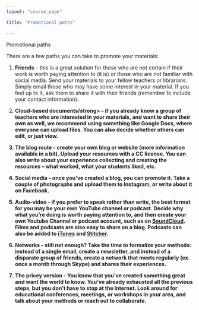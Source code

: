```yaml
---
layout: "course_page"

title: "Promotional paths"

---
```


<div class="text-center screen-title">
Promotional paths
</div>

<div class="screen-content">
  <p>
  There are a few paths you can take to promote your materials:
  </p>
  
  <p>
  <ol>
    <p>
<li class="number"><strong>Friends</strong> – this is a great solution for those who are not certain if their work is worth paying attention to (it is) or those who are not familiar with social media. Send your materials to your fellow teachers or librarians. Simply email those who may have some interest in your material. If you feel up to it, ask them to share it with their friends (remember to include your contact information).</li>
    </p>
    <p>
<li class="number"><strong>Cloud-based documents/strong> - if you already know a group of teachers who are interested in your materials, and want to share their own as well, we recommend using something like Google Docs, where everyone can upload files. You can also decide whether others can edit, or just view.
</li>
      </p>
    <p><li class="number"><strong>The blog route</strong> - create your own blog or website (more information available in a bit). Upload your resources with a CC license. You can also write about your experience collecting and creating the resources – what worked, what your students liked, etc.</li>
      </p>
    <p>
<li class="number"><strong>Social media</strong> - once you’ve created a blog, you can promote it. Take a couple of photographs and upload them to Instagram, or write about it on Facebook.</li>
      </p>
    <p>
<li class="number"><strong>Audio-video</strong> - if you prefer to speak rather than write, the best format for you may be your own YouTube channel or podcast. Decide why what you’re doing is worth paying attention to, and then create your own Youtube Channel or podcast account, such as on  <a class="content-link" target="_blank" href="https://soundcloud.com/">SoundCloud</a>. Films and podcasts are also easy to share on a blog. Podcasts can also be added to <a class="content-link" target="_blank" href="https://www.apple.com/itunes/">iTunes</a> and <a class="content-link" target="_blank" href="https://www.stitcher.com/">Stitcher</a>.</li>
      </p>
    <p>
<li class="number"><strong>Networks</strong> - still not enough? Take the time to formalize your methods: instead of a single email, create a newsletter, and instead of a disparate group of friends, create a network that meets regularly (ex. once a month through Skype) and shares their experiences.</li>
      </p>
    <p>
<li class="number"><strong>The pricey version</strong> - You know that you’ve created something great and want the world to know. You’ve already exhausted all the previous steps, but you don’t have to stop at the Internet. Look around for educational conferences, meetings, or workshops in your area, and talk about your methods or reach out to collaborate.
</li>
      </p>
</ol>
  </p>
  
  

</div> 
